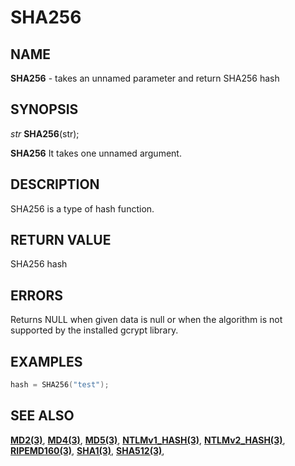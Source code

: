 # SHA256

## NAME

**SHA256** - takes an unnamed parameter and return SHA256 hash

## SYNOPSIS

*str* **SHA256**(str);

**SHA256** It takes one unnamed argument.

## DESCRIPTION

SHA256 is a type of hash function.


## RETURN VALUE

SHA256 hash

## ERRORS

Returns NULL when given data is null or when the algorithm is not supported by the installed gcrypt library.

## EXAMPLES

```cpp
hash = SHA256("test");
```

## SEE ALSO

**[MD2(3)](MD2.md)**,
**[MD4(3)](MD4.md)**,
**[MD5(3)](MD5.md)**,
**[NTLMv1_HASH(3)](NTLMv1_HASH.md)**,
**[NTLMv2_HASH(3)](NTLMv2_HASH.md)**,
**[RIPEMD160(3)](RIPEMD160.md)**,
**[SHA1(3)](SHA1.md)**,
**[SHA512(3)](SHA512.md)**,
